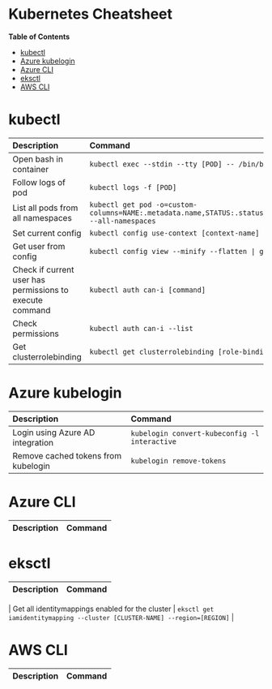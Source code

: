 # Kubernetes Cheatsheet

<!-- START doctoc generated TOC please keep comment here to allow auto update -->
<!-- DON'T EDIT THIS SECTION, INSTEAD RE-RUN doctoc TO UPDATE -->
**Table of Contents**

- [kubectl](#kubectl)
- [Azure kubelogin](#azure-kubelogin)
- [Azure CLI](#azure-cli)
- [eksctl](#eksctl)
- [AWS CLI](#aws-cli)

<!-- END doctoc generated TOC please keep comment here to allow auto update -->

# kubectl

| Description                                              | Command                                                      |
| :------------------------------------------------------- | :----------------------------------------------------------- |
| Open bash in container | `kubectl exec --stdin --tty [POD] -- /bin/bash` |
| Follow logs of pod | `kubectl logs -f [POD]` |
| List all pods from all namespaces | `kubectl get pod -o=custom-columns=NAME:.metadata.name,STATUS:.status.phase,NODE:.spec.nodeName --all-namespaces` |
| Set current config                                       | `kubectl config use-context [context-name]`                  |
| Get user from config                                     | `kubectl config view --minify --flatten \| grep user` |
| Check if current user has permissions to execute command | `kubectl auth can-i [command]`                               |
| Check permissions                                        | `kubectl auth can-i --list`                                  |
| Get clusterrolebinding                                   | `kubectl get clusterrolebinding [role-binding-name] -o json` |

# Azure kubelogin
| Description                         | Command                                       |
| :---------------------------------- | :-------------------------------------------- |
| Login using Azure AD integration    | `kubelogin convert-kubeconfig -l interactive` |
| Remove cached tokens from kubelogin | `kubelogin remove-tokens`                     |

# Azure CLI
| Description                         | Command                                       |
| :---------------------------------- | :-------------------------------------------- |

# eksctl
| Description                         | Command                                       |
| :---------------------------------- | :-------------------------------------------- |

| Get all identitymappings enabled for the cluster | `eksctl get iamidentitymapping --cluster [CLUSTER-NAME] --region=[REGION]` |
# AWS CLI
| Description                         | Command                                       |
| :---------------------------------- | :-------------------------------------------- |
